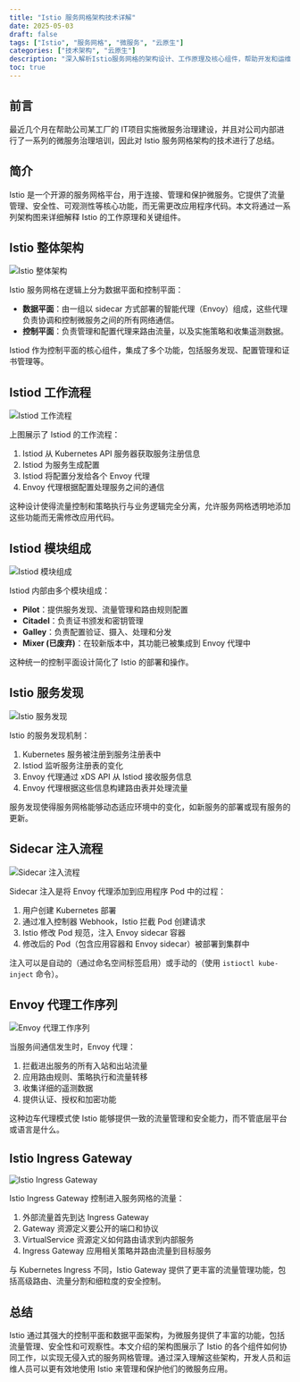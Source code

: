 ```yaml
---
title: "Istio 服务网格架构技术详解"
date: 2025-05-03
draft: false
tags: ["Istio", "服务网格", "微服务", "云原生"]
categories: ["技术架构", "云原生"]
description: "深入解析Istio服务网格的架构设计、工作原理及核心组件，帮助开发和运维人员更好地理解和应用服务网格技术"
toc: true
---
```


## 前言

最近几个月在帮助公司某工厂的 IT项目实施微服务治理建设，并且对公司内部进行了一系列的微服务治理培训，因此对 Istio 服务网格架构的技术进行了总结。

## 简介

Istio 是一个开源的服务网格平台，用于连接、管理和保护微服务。它提供了流量管理、安全性、可观测性等核心功能，而无需更改应用程序代码。本文将通过一系列架构图来详细解释 Istio 的工作原理和关键组件。

## Istio 整体架构

![Istio 整体架构](/static/images/istio-architecture.png)

Istio 服务网格在逻辑上分为数据平面和控制平面：

- **数据平面**：由一组以 sidecar 方式部署的智能代理（Envoy）组成，这些代理负责协调和控制微服务之间的所有网络通信。
- **控制平面**：负责管理和配置代理来路由流量，以及实施策略和收集遥测数据。

Istiod 作为控制平面的核心组件，集成了多个功能，包括服务发现、配置管理和证书管理等。

## Istiod 工作流程

![Istiod 工作流程](/static/images/istiod-workflow.png)

上图展示了 Istiod 的工作流程：

1. Istiod 从 Kubernetes API 服务器获取服务注册信息
2. Istiod 为服务生成配置
3. Istiod 将配置分发给各个 Envoy 代理
4. Envoy 代理根据配置处理服务之间的通信

这种设计使得流量控制和策略执行与业务逻辑完全分离，允许服务网格透明地添加这些功能而无需修改应用代码。

## Istiod 模块组成

![Istiod 模块组成](/static/images/istiod-modules.png)

Istiod 内部由多个模块组成：

- **Pilot**：提供服务发现、流量管理和路由规则配置
- **Citadel**：负责证书颁发和密钥管理
- **Galley**：负责配置验证、摄入、处理和分发
- **Mixer (已废弃)**：在较新版本中，其功能已被集成到 Envoy 代理中

这种统一的控制平面设计简化了 Istio 的部署和操作。

## Istio 服务发现

![Istio 服务发现](/static/images/istio-service-discovery.png)

Istio 的服务发现机制：

1. Kubernetes 服务被注册到服务注册表中
2. Istiod 监听服务注册表的变化
3. Envoy 代理通过 xDS API 从 Istiod 接收服务信息
4. Envoy 代理根据这些信息构建路由表并处理流量

服务发现使得服务网格能够动态适应环境中的变化，如新服务的部署或现有服务的更新。

## Sidecar 注入流程

![Sidecar 注入流程](/static/images/injection.png)

Sidecar 注入是将 Envoy 代理添加到应用程序 Pod 中的过程：

1. 用户创建 Kubernetes 部署
2. 通过准入控制器 Webhook，Istio 拦截 Pod 创建请求
3. Istio 修改 Pod 规范，注入 Envoy sidecar 容器
4. 修改后的 Pod（包含应用容器和 Envoy sidecar）被部署到集群中

注入可以是自动的（通过命名空间标签启用）或手动的（使用 `istioctl kube-inject` 命令）。

## Envoy 代理工作序列

![Envoy 代理工作序列](/static/images/istio-envoy-sequence.png)

当服务间通信发生时，Envoy 代理：

1. 拦截进出服务的所有入站和出站流量
2. 应用路由规则、策略执行和流量转移
3. 收集详细的遥测数据
4. 提供认证、授权和加密功能

这种边车代理模式使 Istio 能够提供一致的流量管理和安全能力，而不管底层平台或语言是什么。

## Istio Ingress Gateway

![Istio Ingress Gateway](/static/images/Istio%20Ingress%20gateway.jpg)

Istio Ingress Gateway 控制进入服务网格的流量：

1. 外部流量首先到达 Ingress Gateway
2. Gateway 资源定义要公开的端口和协议
3. VirtualService 资源定义如何路由请求到内部服务
4. Ingress Gateway 应用相关策略并路由流量到目标服务

与 Kubernetes Ingress 不同，Istio Gateway 提供了更丰富的流量管理功能，包括高级路由、流量分割和细粒度的安全控制。

## 总结

Istio 通过其强大的控制平面和数据平面架构，为微服务提供了丰富的功能，包括流量管理、安全性和可观察性。本文介绍的架构图展示了 Istio 的各个组件如何协同工作，以实现无侵入式的服务网格管理。通过深入理解这些架构，开发人员和运维人员可以更有效地使用 Istio 来管理和保护他们的微服务应用。 